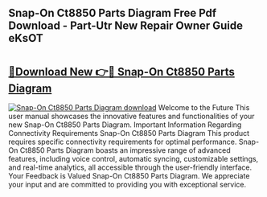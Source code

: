 ## Snap-On Ct8850 Parts Diagram Free Pdf Download - Part-Utr New Repair Owner Guide eKsOT

# <h2><a href="http://dfobujn.blite.top/?on=Snap-On+Ct8850+Parts+Diagram">🔗Download New 👉🔴 Snap-On Ct8850 Parts Diagram</a></h2>

[![Snap-On Ct8850 Parts Diagram download](https://i.imgur.com/lujVjoI.png)](http://dfobujn.blite.top/?on=Snap-On+Ct8850+Parts+Diagram)
Welcome to the Future This user manual showcases the innovative features and functionalities of your new Snap-On Ct8850 Parts Diagram. Important Information Regarding Connectivity Requirements Snap-On Ct8850 Parts Diagram This product requires specific connectivity requirements for optimal performance. Snap-On Ct8850 Parts Diagram boasts an impressive range of advanced features, including voice control, automatic syncing, customizable settings, and real-time analytics, all accessible through the user-friendly interface. Your Feedback is Valued Snap-On Ct8850 Parts Diagram. We appreciate your input and are committed to providing you with exceptional service.
